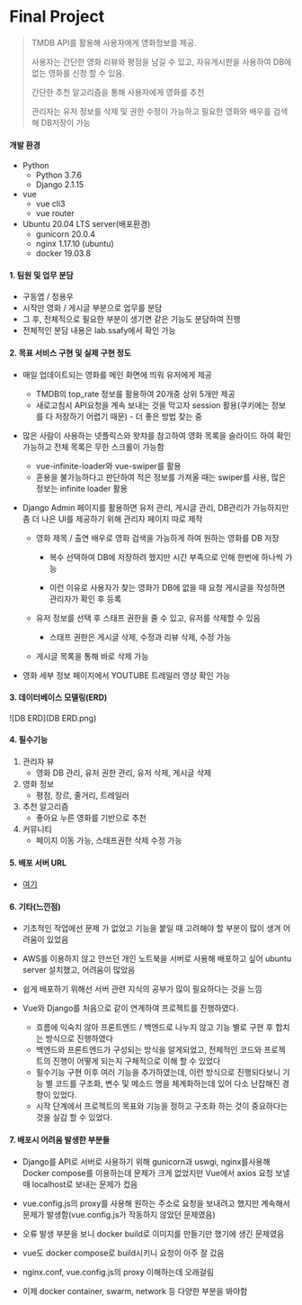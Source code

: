 # Final Project

> TMDB API를 활용해 사용자에게 영화정보를 제공.
>
> 사용자는 간단한 영화 리뷰와 평점을 남길 수 있고, 자유게시판을 사용하여 DB에 없는 영화를 신청 할 수 있음.
>
> 간단한 추천 알고리즘을 통해 사용자에게 영화를 추천
>
> 관리자는 유저 정보를 삭제 및 권한 수정이 가능하고 필요한 영화와 배우를 검색해 DB저장이 가능

#### 개발 환경

- Python
  - Python 3.7.6
  - Django 2.1.15
- vue
  - vue cli3
  - vue router
- Ubuntu 20.04 LTS server(배포환경)
  - gunicorn 20.0.4
  - nginx 1.17.10 (ubuntu)
  - docker 19.03.8



#### 1. 팀원 및 업무 분담

- 구동엽 / 정용우
- 시작만 영화 / 게시글 부분으로 업무를 분담
- 그 후, 전체적으로 필요한 부분이 생기면 같은 기능도 분담하여 진행
- 전체적인 분담 내용은 lab.ssafy에서 확인 가능



#### 2. 목표 서비스 구현 및 실제 구현 정도

- 매일 업데이트되는 영화를 메인 화면에 띄워 유저에게 제공

  - TMDB의 top_rate 정보를 활용하여 20개중 상위 5개만 제공
  - 새로고침시 API요청을 계속 보내는 것을 막고자 session 활용(쿠키에는 정보를 다 저장하기 어렵기 때문) - 더 좋은 방법 찾는 중

- 많은 사람이 사용하는 넷플릭스와 왓챠를 참고하여 영화 목록을 슬라이드 하여 확인 가능하고 전체 목록은 무한 스크롤이 가능함

  - vue-infinite-loader와 vue-swiper를 활용
  - 혼용을 불가능하다고 판단하여 적은 정보를 가져올 때는 swiper를 사용, 많은 정보는 infinite loader 활용

- Django Admin 페이지를 활용하면 유저 관리, 게시글 관리, DB관리가 가능하지만 좀 더 나은 UI를 제공하기 위해 관리자 페이지 따로 제작

  - 영화 제목 / 출연 배우로 영화 검색을 가능하게 하여 원하는 영화를 DB 저장

    - 복수 선택하여 DB에 저장하려 했지만 시간 부족으로 인해 한번에 하나씩 가능

    - 이런 이유로 사용자가 찾는 영화가 DB에 없을 때 요청 게시글을 작성하면 관리자가 확인 후 등록

  - 유저 정보를 선택 후 스태프 권한을 줄 수 있고, 유저를 삭제할 수 있음

    - 스태프 권한은 게시글 삭제, 수정과 리뷰 삭제, 수정 가능

  - 게시글 목록을 통해 바로 삭제 가능

- 영화 세부 정보 페이지에서 YOUTUBE 트레일러 영상 확인 가능



#### 3. 데이터베이스 모델링(ERD)

![DB ERD](DB ERD.png)



#### 4. 필수기능

1. 관리자 뷰
   - 영화 DB 관리, 유저 권한 관리, 유저 삭제, 게시글 삭제
2. 영화 정보
   - 평점, 장르, 줄거리, 트레일러
3. 추천 알고리즘
   - 좋아요 누른 영화를 기반으로 추천
4. 커뮤니티
   - 페이지 이동 가능, 스태프권한 삭제 수정 가능

#### 5. 배포 서버 URL

- [여기](http://dongyeop.tk) 

#### 6. 기타(느낀점)

- 기초적인 작업에선 문제 가 없었고 기능을 붙일 때 고려해야 할 부분이 많이 생겨 어려움이 있었음
- AWS를 이용하지 않고 안쓰던 개인 노트북을 서버로 사용해 배포하고 싶어 ubuntu server 설치했고, 어려움이 많았음
- 쉽게 배포하기 위해선 서버 관련 지식의 공부가 많이 필요하다는 것을 느낌



- Vue와 Django를 처음으로 같이 연계하여 프로젝트를 진행하였다. 

  - 흐름에 익숙치 않아 프론트엔드 / 백엔드로 나누지 않고 기능 별로 구현 후 합치는 방식으로 진행하였다
  - 백엔드와 프론트엔드가 구성되는 방식을 알게되었고, 전체적인 코드와 프로젝트의 진행이 어떻게 되는지 구체적으로 이해 할 수 있었다
  - 필수기능 구현 이후 여러 기능을 추가하였는데, 이런 방식으로 진행되다보니 기능 별 코드를 구조화, 변수 및 메소드 명을 체계화하는데 있어 다소 난잡해진 경향이 있었다. 
  - 시작 단계에서 프로젝트의 목표와 기능을 정하고 구조화 하는 것이 중요하다는 것을 실감 할 수 있었다.

  

#### 7. 배포시 어려움 발생한 부분들

- Django를 API로 서버로 사용하기 위해 gunicorn과 uswgi, nginx를사용해 Docker compose를 이용하는데 문제가 크게 없었지만 Vue에서 axios 요청 보낼 때 localhost로 보내는 문제가 컸음

- vue.config.js의 proxy를 사용해 원하는 주소로 요청을 보내려고 했지만 계속해서 문제가 발생함(vue.config.js가 작동하지 않았던 문제였음)

- 오류 발생 부분을 보니 docker build로 이미지를 만들기만 했기에 생긴 문제였음

- vue도 docker compose로 build시키니 요청이 아주 잘 갔음

- nginx.conf, vue.config.js의 proxy 이해하는데 오래걸림

- 이제 docker container, swarm, network 등 다양한 부분을 봐야함

  